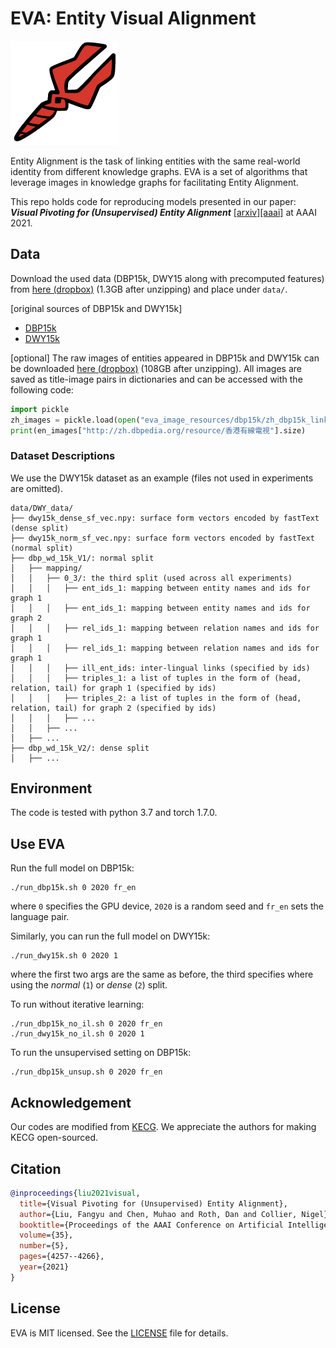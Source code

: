 # EVA: Entity Visual Alignment

![EVA logo](misc/EVA_logo.png)

Entity Alignment is the task of linking entities with the same real-world identity from different knowledge graphs. EVA is a set of algorithms that leverage images in knowledge graphs for facilitating Entity Alignment.

This repo holds code for reproducing models presented in our paper: **_Visual Pivoting for (Unsupervised) Entity Alignment_** [\[arxiv\]](https://arxiv.org/pdf/2009.13603.pdf)[\[aaai\]](https://ojs.aaai.org/index.php/AAAI/article/view/16550) at AAAI 2021.


## Data

Download the used data (DBP15k, DWY15 along with precomputed features) from [here (dropbox)](https://www.dropbox.com/sh/5jteio17gfzp3xc/AACeXmsMEYts0O5_0Cuva7lPa?dl=0) (1.3GB after unzipping) and place under `data/`. 


[original sources of DBP15k and DWY15k]
- [DBP15k](http://ws.nju.edu.cn/jape/)
- [DWY15k](https://github.com/nju-websoft/RSN/blob/master/entity-alignment-full-data.7z)

[optional] The raw images of entities appeared in DBP15k and DWY15k can be downloaded [here (dropbox)](https://www.dropbox.com/sh/rnvtnjhymbu8wh0/AACONryOmrNvoCkir2R8Dwxha?dl=0) (108GB after unzipping). All images are saved as title-image pairs in dictionaries and can be accessed with the following code:
```python
import pickle
zh_images = pickle.load(open("eva_image_resources/dbp15k/zh_dbp15k_link_img_dict_full.pkl",'rb'))
print(en_images["http://zh.dbpedia.org/resource/香港有線電視"].size)
```

### Dataset Descriptions

We use the DWY15k dataset as an example (files not used in experiments are omitted).

```
data/DWY_data/
├── dwy15k_dense_sf_vec.npy: surface form vectors encoded by fastText (dense split)
├── dwy15k_norm_sf_vec.npy: surface form vectors encoded by fastText (normal split)
├── dbp_wd_15k_V1/: normal split
│   ├── mapping/
│   │   ├── 0_3/: the third split (used across all experiments)
│   │   │   ├── ent_ids_1: mapping between entity names and ids for graph 1
│   │   │   ├── ent_ids_1: mapping between entity names and ids for graph 2
│   │   │   ├── rel_ids_1: mapping between relation names and ids for graph 1
│   │   │   ├── rel_ids_1: mapping between relation names and ids for graph 1
│   │   │   ├── ill_ent_ids: inter-lingual links (specified by ids)
│   │   │   ├── triples_1: a list of tuples in the form of (head, relation, tail) for graph 1 (specified by ids)
│   │   │   ├── triples_2: a list of tuples in the form of (head, relation, tail) for graph 2 (specified by ids)
│   │   │   ├── ...
│   │   ├── ...
│   ├── ...
├── dbp_wd_15k_V2/: dense split
│   ├── ...
```



## Environment
The code is tested with python 3.7 and torch 1.7.0.

## Use EVA
Run the full model on DBP15k:
```console
./run_dbp15k.sh 0 2020 fr_en
```
where `0` specifies the GPU device, `2020` is a random seed and `fr_en` sets the language pair.

Similarly, you can run the full model on DWY15k:
```console
./run_dwy15k.sh 0 2020 1
```
where the first two args are the same as before, the third specifies where using the *normal* (`1`) or *dense* (`2`) split.

To run without iterative learning:
```console
./run_dbp15k_no_il.sh 0 2020 fr_en
./run_dwy15k_no_il.sh 0 2020 1
```

To run the unsupervised setting on DBP15k:
```console
./run_dbp15k_unsup.sh 0 2020 fr_en
```

## Acknowledgement
Our codes are modified from [KECG](https://github.com/THU-KEG/KECG). We appreciate the authors for making KECG open-sourced.

## Citation
```bibtex
@inproceedings{liu2021visual,
  title={Visual Pivoting for (Unsupervised) Entity Alignment},
  author={Liu, Fangyu and Chen, Muhao and Roth, Dan and Collier, Nigel},
  booktitle={Proceedings of the AAAI Conference on Artificial Intelligence},
  volume={35},
  number={5},
  pages={4257--4266},
  year={2021}
}
```

## License
EVA is MIT licensed. See the [LICENSE](LICENSE) file for details.
